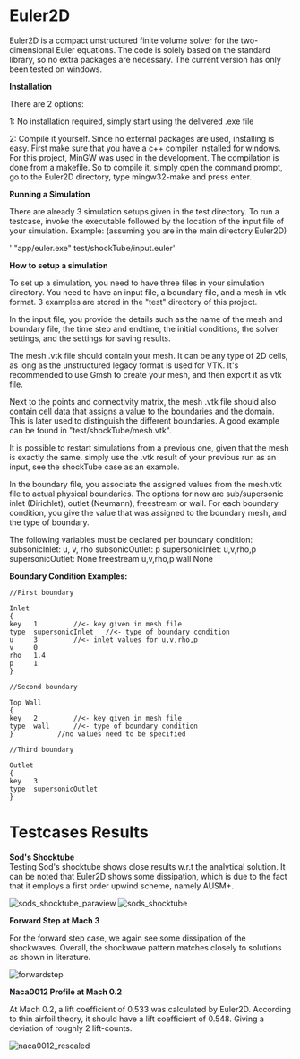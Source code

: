 # Euler2D

Euler2D is a compact unstructured finite volume solver for the two-dimensional Euler equations. The code is solely based on the standard library, so no extra packages are necessary. The current version has only been tested on windows.

**Installation**

There are 2 options:

1: No installation required, simply start using the delivered .exe file

2: Compile it yourself. Since no external packages are used, installing is easy. First make sure that you have a c++ compiler installed for windows. For this project, MinGW was used in the development. The compilation is done from a makefile. So to compile it, simply open the command prompt, go to the Euler2D directory, type mingw32-make and press enter.


**Running a Simulation**

There are already 3 simulation setups given in the test directory. To run a testcase, invoke the executable followed by the location of the input file of your simulation. Example: (assuming you are in the main directory Euler2D)

' "app/euler.exe" test/shockTube/input.euler'

**How to setup a simulation**

To set up a simulation, you need to have three files in your simulation directory. You need to have an input file, a boundary file, and a mesh in vtk format. 3 examples are stored in the "test" directory of this project.

In the input file, you provide the details such as the name of the mesh and boundary file, the time step and endtime, the initial conditions, the solver settings, and the settings for saving results. 

The mesh .vtk file should contain your mesh. It can be any type of 2D cells, as long as the unstructured legacy format is used for VTK. It's recommended to use Gmsh to create your mesh, and then export it as vtk file. 

Next to the points and connectivity matrix, the mesh .vtk file should also contain cell data that assigns a value to the boundaries and the domain. This is later used to distinguish the different boundaries. A good example can be found in "test/shockTube/mesh.vtk".  

It is possible to restart simulations from a previous one, given that the mesh is exactly the same. simply use the .vtk result of your previous run as an input, see the shockTube case as an example.


In the boundary file, you associate the assigned values from the mesh.vtk file to actual physical boundaries. The options for now are sub/supersonic inlet (Dirichlet), outlet (Neumann), freestream or wall. For each boundary condition, you give the value that was assigned to the boundary mesh, and the type of boundary. 

The following variables must be declared per boundary condition:
subsonicInlet: 		u, v, rho
subsonicOutlet: 	p
supersonicInlet:	u,v,rho,p
supersonicOutlet:	None
freestream		u,v,rho,p
wall			None


**Boundary Condition Examples:**  
```
//First boundary  

Inlet  
{  
key   1			//<- key given in mesh file  
type  supersonicInlet	//<- type of boundary condition  
u     3			//<- inlet values for u,v,rho,p  
v     0  
rho   1.4  
p     1  
}  

//Second boundary  

Top Wall   
{  
key   2			//<- key given in mesh file  
type  wall		//<- type of boundary condition  
}			//no values need to be specified  

//Third boundary    
  
Outlet
{  
key   3  
type  supersonicOutlet    
}  

```


# Testcases Results

**Sod's Shocktube**  
Testing Sod's shocktube shows close results w.r.t the analytical solution. It can be noted that Euler2D shows some dissipation, which is due to the fact that it employs a first order upwind scheme, namely AUSM+.

![sods_shocktube_paraview](https://github.com/noutvdbos/Euler2D/assets/28824914/0c973cad-98a1-4c36-b6b2-e9c9b90de528)
![sods_shocktube](https://github.com/noutvdbos/Euler2D/assets/28824914/f8a5ae4b-f507-486e-849a-f2dbca791551)

**Forward Step at Mach 3**  

For the forward step case, we again see some dissipation of the shockwaves. Overall, the shockwave pattern matches closely to solutions as shown in literature. 

![forwardstep](https://github.com/noutvdbos/Euler2D/assets/28824914/7db23054-e1c5-43a3-853e-f10e961429a7)

**Naca0012 Profile at Mach 0.2**  

At Mach 0.2, a lift coefficient of 0.533 was calculated by Euler2D. According to thin airfoil theory, it should have a lift coefficient of 0.548. Giving a deviation of roughly 2 lift-counts.

![naca0012_rescaled](https://github.com/noutvdbos/Euler2D/assets/28824914/87037d1b-13aa-46cb-8cb6-71210a163e6a)
